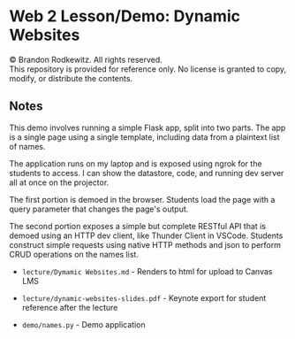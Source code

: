 # Web 2 Lesson/Demo: Dynamic Websites

© Brandon Rodkewitz. All rights reserved.  
This repository is provided for reference only. No license is granted to copy, modify, or distribute the contents.


## Notes

This demo involves running a simple Flask app, split into two parts. The app is a single page using a single template, including data from a plaintext list of names.

The application runs on my laptop and is exposed using ngrok for the students to access. I can show the datastore, code, and running dev server all at once on the projector.

The first portion is demoed in the browser. Students load the page with a query parameter that changes the page's output.

The second portion exposes a simple but complete RESTful API that is demoed using an HTTP dev client, like Thunder Client in VSCode. Students construct simple requests using native HTTP methods and json to perform CRUD operations on the names list.


- `lecture/Dymamic Websites.md` - Renders to html for upload to Canvas LMS

- `lecture/dynamic-websites-slides.pdf` - Keynote export for student reference after the lecture

- `demo/names.py` - Demo application

